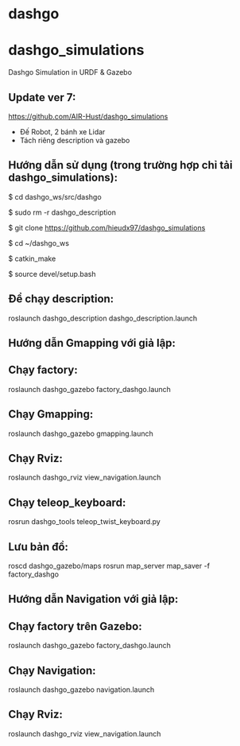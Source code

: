 # dashgo
# dashgo_simulations
Dashgo Simulation in URDF &amp; Gazebo

Update ver 7:
---
https://github.com/AIR-Hust/dashgo_simulations
- Đế Robot, 2 bánh xe Lidar
- Tách riêng description và gazebo

Hướng dẫn sử dụng (trong trường hợp chỉ tải dashgo_simulations):
---
$ cd dashgo_ws/src/dashgo

$ sudo rm -r dashgo_description

$ git clone https://github.com/hieudx97/dashgo_simulations

$ cd ~/dashgo_ws

$ catkin_make

$ source devel/setup.bash

Để chạy description:
---
roslaunch dashgo_description dashgo_description.launch


Hướng dẫn Gmapping với giả lập:
---

Chạy factory:
---
roslaunch dashgo_gazebo factory_dashgo.launch


Chạy Gmapping:
---
roslaunch dashgo_gazebo gmapping.launch

Chạy Rviz:
---
roslaunch dashgo_rviz view_navigation.launch

Chạy teleop_keyboard:
---
rosrun dashgo_tools teleop_twist_keyboard.py

Lưu bản đồ:
---
roscd dashgo_gazebo/maps 
rosrun map_server map_saver -f factory_dashgo 

Hướng dẫn Navigation với giả lập:
---

Chạy factory trên Gazebo:
---
roslaunch dashgo_gazebo factory_dashgo.launch

Chạy Navigation:
---
roslaunch dashgo_gazebo navigation.launch

Chạy Rviz:
---
roslaunch dashgo_rviz view_navigation.launch
